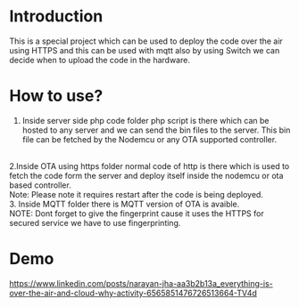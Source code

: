 # Introduction
This is a special project which can be used to deploy the code over the air using HTTPS and this can be used with mqtt also by using Switch we can decide when to upload the code in the hardware.

# How to use?

1. Inside server side php code folder php script is there which can be hosted to any server and we can send the bin files to the server. This bin file can be fetched by the Nodemcu or any OTA supported controller.
<br/>
2.Inside OTA using https folder normal code of http is there which is used to fetch the code form the server and deploy itself inside the nodemcu or ota based controller.<br/>
Note: Please note it requires restart after the code is being deployed.
<br/>
3. Inside MQTT folder there is MQTT version of OTA is avaible.
<br>
NOTE: Dont forget to give the fingerprint cause it uses the HTTPS for secured service we have to use fingerprinting.<br />

# Demo
https://www.linkedin.com/posts/narayan-jha-aa3b2b13a_everything-is-over-the-air-and-cloud-why-activity-6565851476726513664-TV4d
 
